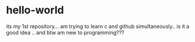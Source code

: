 # hello-world
its my 1st repository... am trying to learn c and github simultaneously.. is it a good idea .. and btw am new to programming???
